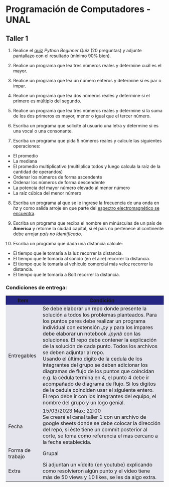 # Programación de Computadores - UNAL

## Taller 1

1. Realice el <a href="https://pythonspot.com/python-tests-quizes/">quiz</a> *Python Beginner Quiz* (20 preguntas) y adjunte pantallazo con el resultado (mínimo 90% bien).

2. Realice un programa que lea tres números reales y determine cuál es el mayor.

3. Realice un programa que lea un número enteros y determine si es par o impar.

4. Realice un programa que lea dos números reales y determine si el primero es múltiplo del segundo.

5. Realice un programa que lea tres números reales y determine si la suma de los dos primeros es mayor, menor o igual que el tercer número.

6. Escriba un programa que solicite al usuario una letra y determine si es una vocal o una consonante.

7. Escriba un programa que pida 5 números reales y calcule las siguientes operaciones:
  + El promedio
  + La mediana 
  + El promedio multiplicativo (multilplica todos y luego calcula la raíz de la cantidad de operandos)
  + Ordenar los números de forma ascendente
  + Ordenar los números de forma descendente
  + La potencia del mayor número elevado al menor número
  + La raíz cúbica del menor número

8. Escriba un programa al que se le ingrese la frecuencia de una onda en *hz* y como salida arroje en que parte del <a href="https://es.wikipedia.org/wiki/Espectro_electromagn%C3%A9tico">espectro electromagnético se encuentra</a>.

9. Escriba un programa que reciba el nombre en minúsculas de un país de **America** y retorne la ciudad capital, si el país no pertenece al continente debe arrojar *país no identificado*.

10. Escriba un programa que dada una distancia calcule:
+ El tiempo que le tomaría a la luz recorrer la distancia.
+ El tiempo que le tomaría al sonido (en el aire) recorrer la distancia.
+ El tiempo que le tomaría al vehiculo comercial más veloz recorrer la distancia.
+ El tiempo que le tomaría a Bolt recorrer la distancia.

### Condiciones de entrega:

<table cellspacing="1" bgcolor="">
	<tr bgcolor="#252582">
		<th><b>Item</b></th>
    <th><b>Condición</b></th>
	</tr>
	<tr style="text-align: left; vertical-align: middle;" bgcolor="#e4e4ed">
		<td style="color:#141414">Entregables</td>
    <td style="color:#141414">Se debe elaborar un repo donde presente la solución a todos los problemas planteados. Para los puntos pares debe realizar un programa individual con extensión <i>.py</i> y para los impares debe elaborar un notebook <i>.ipynb</i> con las soluciones. El repo debe contener la explicación de la solución de cada punto. Todos los archivos se deben adjuntar al repo.<br>
    Usando el último digito de la cedula de los integrantes del grupo se deben adicionar los diagramas de flujo de los puntos que coincidan e.g. la cédula termina en 4, el punto 4 debe ir acompañado de diagrama de flujo. Si los dígitos de la cedula coinciden usar el siguiente entero.<br>
    El repo debe ir con los integrantes del equipo, el nombre del grupo y un logo genial.
    </td>
	</tr>
  <tr style="text-align: left; vertical-align: middle;" bgcolor="#e4e4ed">
    <td style="color:#141414">Fecha</td>
    <td style="color:#141414">15/03/2023 Max: 22:00<br>Se creará el canal taller 1 con un archivo de google sheets donde se debe colocar la dirección del repo, si éste tiene un commit posterior al corte, se toma como referencia el mas cercano a la fecha establecida.</td>
	</tr>
  <tr style="text-align: left; vertical-align: middle;" bgcolor="#e4e4ed">
    <td style="color:#141414">Forma de trabajo</td>
    <td style="color:#141414">Grupal</td>
	</tr>
  <tr style="text-align: left; vertical-align: middle;" bgcolor="#e4e4ed">
    <td style="color:#141414">Extra</td>
    <td style="color:#141414">Si adjuntan un vídeito (en youtube) explicando como resolvieron algún punto y el vídeo tiene más de 50 views y 10 likes, se les da algo extra.</td>
	</tr>
</table>

